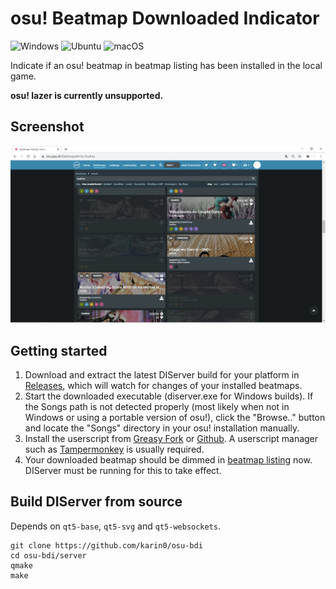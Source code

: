 # osu! Beatmap Downloaded Indicator

![Windows](https://github.com/karin0/osu-bdi/workflows/Windows/badge.svg)
![Ubuntu](https://github.com/karin0/osu-bdi/workflows/Ubuntu/badge.svg)
![macOS](https://github.com/karin0/osu-bdi/workflows/macOS/badge.svg)

Indicate if an osu! beatmap in beatmap listing has been installed in the local game.

**osu! lazer is currently unsupported.**

## Screenshot

![Screenshot](screenshot.png)

## Getting started

1. Download and extract the latest DIServer build for your platform in [Releases](https://github.com/karin0/osu-bdi/releases), which will watch for changes of your installed beatmaps.
2. Start the downloaded executable (diserver.exe for Windows builds). If the Songs path is not detected properly (most likely when not in Windows or using a portable version of osu!), click the "Browse.." button and locate the "Songs" directory in your osu! installation manually.
3. Install the userscript from [Greasy Fork](https://greasyfork.org/scripts/407062-osu-beatmap-downloaded-indicator) or [Github](https://raw.githubusercontent.com/karin0/osu-bdi/master/script.js). A userscript manager such as [Tampermonkey](https://github.com/Tampermonkey/tampermonkey) is usually required.
4. Your downloaded beatmap should be dimmed in [beatmap listing](https://osu.ppy.sh/beatmapsets) now. DIServer must be running for this to take effect.

## Build DIServer from source

Depends on `qt5-base`, `qt5-svg` and `qt5-websockets`.
```
git clone https://github.com/karin0/osu-bdi
cd osu-bdi/server
qmake
make
```
